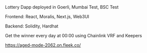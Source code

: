 Lottery Dapp deployed in Goerli, Mumbai Test, BSC Test

Frontend: React, Moralis, Next.js, Web3UI

Backend: Solidity, Hardhat

Get the winner every day at 00:00 using Chainlink VRF and Keepers 

https://aged-mode-2062.on.fleek.co/



